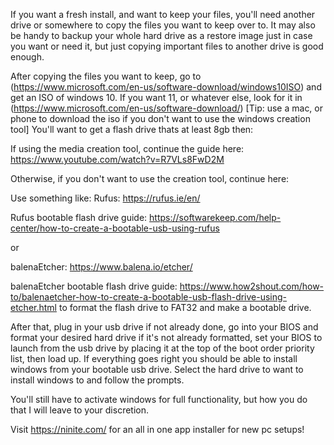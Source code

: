 If you want a fresh install, and want to keep your files, you'll need another drive or somewhere to copy the files you want to keep over to. 
It may also be handy to backup your whole hard drive as a restore image just in case you want or need it, but just copying important files to another drive is good enough.

After copying the files you want to keep, go to (https://www.microsoft.com/en-us/software-download/windows10ISO) and get an ISO of windows 10. 
If you want 11, or whatever else, look for it in (https://www.microsoft.com/en-us/software-download/) 
[Tip: use a mac, or phone to download the iso if you don't want to use the windows creation tool] 
You'll want to get a flash drive thats at least 8gb then:

If using the media creation tool, continue the guide here: https://www.youtube.com/watch?v=R7VLs8FwD2M

Otherwise, if you don't want to use the creation tool, continue here:

Use something like:
Rufus: https://rufus.ie/en/

Rufus bootable flash drive guide:
https://softwarekeep.com/help-center/how-to-create-a-bootable-usb-using-rufus

or

balenaEtcher: https://www.balena.io/etcher/

balenaEtcher bootable flash drive guide:
https://www.how2shout.com/how-to/balenaetcher-how-to-create-a-bootable-usb-flash-drive-using-etcher.html
to format the flash drive to FAT32 and make a bootable drive.

After that, plug in your usb drive if not already done, go into your BIOS and format your desired hard drive if it's not already formatted, 
set your BIOS to launch from the usb drive by placing it at the top of the boot order priority list, then load up. If everything goes right you should be able to install windows from your bootable usb drive. 
Select the hard drive to want to install windows to and follow the prompts.

You'll still have to activate windows for full functionality, but how you do that I will leave to your discretion.

Visit https://ninite.com/ for an all in one app installer for new pc setups!
